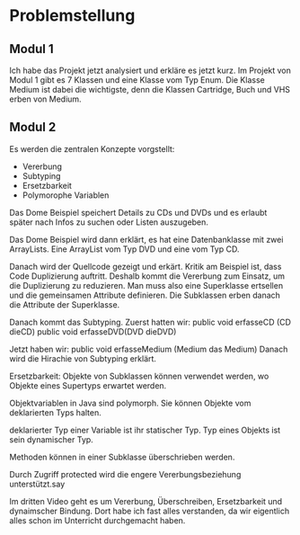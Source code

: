 # Problemstellung

## Modul 1
Ich habe das Projekt jetzt analysiert und erkläre es jetzt kurz. Im Projekt von Modul 1 
gibt es 7 Klassen und eine Klasse vom Typ Enum. Die Klasse Medium ist dabei die 
wichtigste, denn die Klassen Cartridge, Buch und VHS erben von Medium.

## Modul 2
Es werden die zentralen Konzepte vorgstellt:
- Vererbung
- Subtyping
- Ersetzbarkeit
- Polymorophe Variablen

Das Dome Beispiel speichert Details zu CDs und DVDs und es erlaubt später
nach Infos zu suchen oder Listen auszugeben.

Das Dome Beispiel wird dann erklärt, es hat eine Datenbanklasse mit zwei ArrayLists. Eine
ArrayList vom Typ DVD und eine vom Typ CD.

Danach wird der Quellcode gezeigt und erkärt. Kritik am Beispiel ist, dass Code Duplizierung auftritt.
Deshalb kommt die Vererbung zum Einsatz, um die Duplizierung zu reduzieren. Man muss also eine Superklasse ertsellen
und die gemeinsamen Attribute definieren. Die Subklassen erben danach die Attribute der Superklasse.

Danach kommt das Subtyping.
Zuerst hatten wir:
public void erfasseCD (CD dieCD)
public void erfasseDVD(DVD dieDVD)

Jetzt haben wir:
public void erfasseMedium (Medium das Medium)
Danach wird die Hirachie von Subtyping erklärt.

Ersetzbarkeit: Objekte von Subklassen können verwendet werden, wo Objekte eines
Supertyps erwartet werden.

Objektvariablen in Java sind polymorph. Sie können Objekte vom deklarierten Typs halten.

deklarierter Typ einer Variable ist ihr statischer Typ.
Typ eines Objekts ist sein dynamischer Typ.

Methoden können in einer Subklasse überschrieben werden.

Durch Zugriff protected wird die engere Vererbungsbeziehung unterstützt.say


Im dritten Video geht es um Vererbung, Überschreiben, Ersetzbarkeit und dynaimscher Bindung.
Dort habe ich fast alles verstanden, da wir eigentlich alles schon im Unterricht durchgemacht haben.